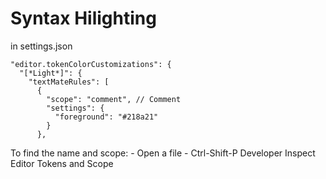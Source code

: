

# Syntax Hilighting

in settings.json

    "editor.tokenColorCustomizations": {
      "[*Light*]": {
        "textMateRules": [
          {
            "scope": "comment", // Comment
            "settings": {
              "foreground": "#218a21"
            }
          },

To find the name and scope:
    - Open a file
    - Ctrl-Shift-P  Developer Inspect Editor Tokens and Scope
